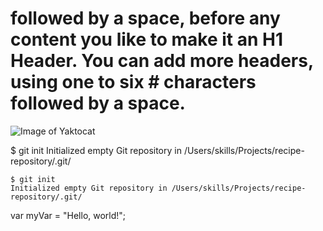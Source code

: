 # followed by a space, before any content you like to make it an H1 Header. You can add more headers, using one to six # characters followed by a space.


![Image of Yaktocat](https://octodex.github.com/images/yaktocat.png)

$ git init
Initialized empty Git repository in /Users/skills/Projects/recipe-repository/.git/


```
$ git init
Initialized empty Git repository in /Users/skills/Projects/recipe-repository/.git/
```

var myVar = "Hello, world!";
